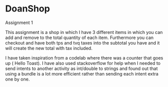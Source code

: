 # DoanShop
Assignment 1

This assignment is a shop in which I have 3 different items in which you can add and remove to the total quantity of each item.
Furthermore you can checkout and have both tps and tvq taxes into the subtotal you have and it will create the new total with tax included.

I have taken inspiration from a codelab where there was a counter that goes up ( Hello Toast).
I have also used stackoverflow for help when I needed to send intents to another activity as int/double to strings and found out that using
a bundle is a lot more efficient rather than sending each intent extra one by one.

